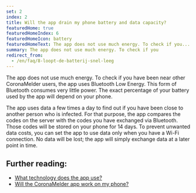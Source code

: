 ```yaml
---
set: 2
index: 2
title: Will the app drain my phone battery and data capacity?
featuredHome: true
featuredHomeIndex: 6
featuredHomeIcon: battery
featuredHomeText: The app does not use much energy. To check if you...
summary: The app does not use much energy. To check if you
redirect_from: 
  - /en/faq/8-loopt-de-batterij-snel-leeg
---
```

The app does not use much energy. To check if you have been near other CoronaMelder users, the app uses Bluetooth Low Energy. This form of Bluetooth consumes very little power. The exact percentage of your battery used by the app will depend on your phone.

The app uses data a few times a day to find out if you have been close to another person who is infected. For that purpose, the app compares the codes on the server with the codes you have exchanged via Bluetooth. Those codes will be stored on your phone for 14 days.
To prevent unwanted data costs, you can set the app to use data only when you have a Wi-Fi connection. No data will be lost; the app will simply exchange data at a later point in time.

## Further reading:

- [What technology does the app use?](/{{page.lang}}/faq/2-6-hoe-werkt-de-app-technisch-precies) 
- [Will the CoronaMelder app work on my phone?](/{{page.lang}}/faq/1-6-werkt-coronamelder-op-mijn-tel)
